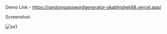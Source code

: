 Demo Link - https://randompasswordgenerator-okabhishek88.vercel.app/

Screenshot:

![ss1](https://github.com/user-attachments/assets/67377f23-9e73-40af-8eaf-8f19b3d95dbe)
